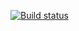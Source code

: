 [![Build status](https://ci.appveyor.com/api/projects/status/j183lbjviuummj1r/branch/main?svg=true)](https://ci.appveyor.com/project/alvikui/selenide/branch/main)